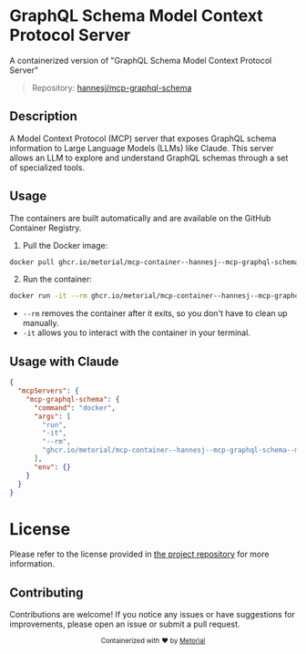 
# GraphQL Schema Model Context Protocol Server

A containerized version of "GraphQL Schema Model Context Protocol Server"

> Repository: [hannesj/mcp-graphql-schema](https://github.com/hannesj/mcp-graphql-schema)

## Description

A Model Context Protocol (MCP) server that exposes GraphQL schema information to Large Language Models (LLMs) like Claude. This server allows an LLM to explore and understand GraphQL schemas through a set of specialized tools.


## Usage

The containers are built automatically and are available on the GitHub Container Registry.

1. Pull the Docker image:

```bash
docker pull ghcr.io/metorial/mcp-container--hannesj--mcp-graphql-schema--mcp-graphql-schema
```

2. Run the container:

```bash
docker run -it --rm ghcr.io/metorial/mcp-container--hannesj--mcp-graphql-schema--mcp-graphql-schema 
```

- `--rm` removes the container after it exits, so you don't have to clean up manually.
- `-it` allows you to interact with the container in your terminal.



## Usage with Claude

```json
{
  "mcpServers": {
    "mcp-graphql-schema": {
      "command": "docker",
      "args": [
        "run",
        "-it",
        "--rm",
        "ghcr.io/metorial/mcp-container--hannesj--mcp-graphql-schema--mcp-graphql-schema"
      ],
      "env": {}
    }
  }
}
```

# License

Please refer to the license provided in [the project repository](https://github.com/hannesj/mcp-graphql-schema) for more information.

## Contributing

Contributions are welcome! If you notice any issues or have suggestions for improvements, please open an issue or submit a pull request.

<div align="center">
  <sub>Containerized with ❤️ by <a href="https://metorial.com">Metorial</a></sub>
</div>
  